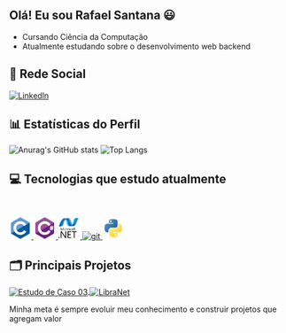 ## Olá! Eu sou Rafael Santana 😃
- Cursando Ciência da Computação
- Atualmente estudando sobre o desenvolvimento web backend
## 📱 Rede Social

[![Linkedln](https://img.shields.io/badge/LinkedIn-0077B5?style=for-the-badge&logo=linkedin&logoColor=white)](https://www.linkedin.com/in/rafael-santana11/)

## 📊 Estatísticas do Perfil

![Anurag's GitHub stats](https://github-readme-stats.vercel.app/api?username=Rafaelsn11&show_icons=true&theme=tokyonight)
![Top Langs](https://github-readme-stats.vercel.app/api/top-langs/?username=Rafaelsn11&hide_progress=true&theme=tokyonight)

## 💻 Tecnologias que estudo atualmente

<div style="display: inline_block"><br/>
<p align="left"> <a href="https://www.cprogramming.com/" target="_blank" rel="noreferrer"> <img src="https://raw.githubusercontent.com/devicons/devicon/master/icons/c/c-original.svg" alt="c" width="40" height="40"/> </a> <a href="https://www.w3schools.com/cs/" target="_blank" rel="noreferrer"> <img src="https://raw.githubusercontent.com/devicons/devicon/master/icons/csharp/csharp-original.svg" alt="csharp" width="40" height="40"/> </a> <a href="https://dotnet.microsoft.com/" target="_blank" rel="noreferrer"> <img src="https://raw.githubusercontent.com/devicons/devicon/master/icons/dot-net/dot-net-original-wordmark.svg" alt="dotnet" width="40" height="40"/> </a> <a href="https://git-scm.com/" target="_blank" rel="noreferrer"> <img src="https://www.vectorlogo.zone/logos/git-scm/git-scm-icon.svg" alt="git" width="40" height="40"/> </a> <a href="https://www.python.org" target="_blank" rel="noreferrer"> <img src="https://raw.githubusercontent.com/devicons/devicon/master/icons/python/python-original.svg" alt="python" width="40" height="40"/> </a> 
</p>

## 🗂️ Principais Projetos
<a href="https://github.com/Vitor-Moura48/Estudo_de_Caso_03" target="_blank">
  <img align="center" width="400" height="200" src="https://github-readme-stats.vercel.app/api/pin?username=Vitor-Moura48&repo=Estudo_de_Caso_03&theme=tokyonight" alt="Estudo de Caso 03"/>
</a>

<a href="https://github.com/Rafaelsn11/LibraNet" target="_blank">
  <img align="center" width="340" height="280" src="https://github-readme-stats.vercel.app/api/pin?username=Rafaelsn11&repo=LibraNet&theme=tokyonight" alt="LibraNet"/>
</a>

Minha meta é sempre evoluir meu conhecimento e construir projetos que agregam valor

